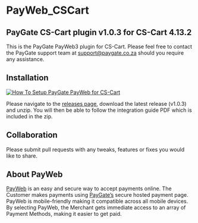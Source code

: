 # PayWeb_CSCart
## PayGate CS-Cart plugin v1.0.3 for CS-Cart 4.13.2

This is the PayGate PayWeb3 plugin for CS-Cart. Please feel free to contact the PayGate support team at support@paygate.co.za should you require any assistance.

## Installation
[![How To Setup PayGate PayWeb for CS-Cart](https://appinlet.com/wp-content/uploads/2021/01/How-To-Setup-PayGate-PayWeb-for-CS-Cart.jpg)](https://www.youtube.com/watch?v=9Lhvc26WKjs "How To Setup PayGate PayWeb for CS-Cart")

Please navigate to the [releases page](https://github.com/PayGate/PayWeb_CSCart/releases), download the latest release (v1.0.3) and unzip. You will then be able to follow the integration guide PDF which is included in the zip.

## Collaboration

Please submit pull requests with any tweaks, features or fixes you would like to share.

## About PayWeb

[PayWeb](https://www.paygate.co.za/paygate-products/payweb/) is an easy and secure way to accept payments online. The Customer makes payments using [PayGate’s](https://www.paygate.co.za/) secure hosted payment page. PayWeb is mobile-friendly making it compatible across all mobile devices. By selecting PayWeb, the Merchant gets immediate access to an array of Payment Methods, making it easier to get paid.
